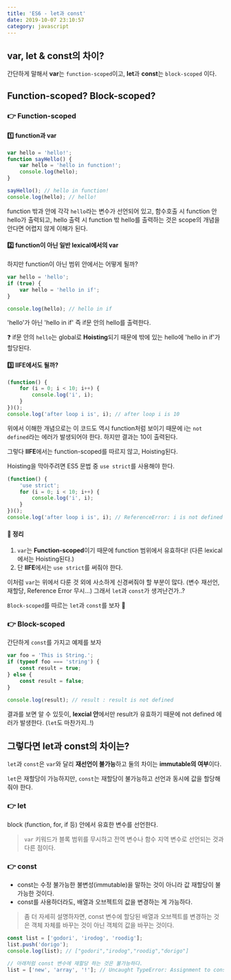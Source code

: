 ```yaml
---
title: 'ES6 - let과 const'
date: 2019-10-07 23:10:57
category: javascript
---
```


## var, let & const의 차이?

간단하게 말해서 **var**는 `function-scoped`이고, **let**과 **const**는 `block-scoped` 이다.

## Function-scoped? Block-scoped?

### :point_right: Function-scoped

#### :one: function과 var

```javascript
var hello = 'hello!';
function sayHello() {
	var hello = 'hello in function!';
	console.log(hello);
}

sayHello(); // hello in function!
console.log(hello); // hello!
```

function 밖과 안에 각각 `hello`라는 변수가 선언되어 있고, 함수호출 시 function 안 hello가 출력되고, hello 출력 시 function 밖 hello를 출력하는 것은 scope의 개념을 안다면 어렵지 않게 이해가 된다.

#### :two: function이 아닌 일반 lexical에서의 var

하지만 function이 아닌 범위 안에서는 어떻게 될까?

```javascript
var hello = 'hello';
if (true) {
	var hello = 'hello in if';
}

console.log(hello); // hello in if
```

'hello'가 아닌 'hello in if' 즉 if문 안의 hello를 출력한다.

:question: if문 안의 `hello`는 global로 **Hoisting**되기 때문에 밖에 있는 hello에 'hello in if'가 할당된다.

#### :three: IIFE에서도 될까?

```javascript
(function() {
	for (i = 0; i < 10; i++) {
		console.log('i', i);
	}
})();
console.log('after loop i is', i); // after loop i is 10
```

위에서 이해한 개념으로는 이 코드도 역시 function처럼 보이기 때문에 i는 `not defined`라는 에러가 발생되어야 한다. 하지만 결과는 10이 출력된다.

그렇다 **IIFE**에서는 function-scoped를 따르지 않고, Hoisting된다.

Hoisting을 막아주려면 ES5 문법 중 `use strict`를 사용해야 한다.

```javascript
(function() {
	'use strict';
	for (i = 0; i < 10; i++) {
		console.log('i', i);
	}
})();
console.log('after loop i is', i); // ReferenceError: i is not defined
```

#### :pencil: 정리

1. `var`는 **Function-scoped**이기 때문에 function 범위에서 유효하다! (다른 lexical에서는 Hoisting된다.)
2. 단 **IIFE**에서는 `use strict`를 써줘야 한다.

이처럼 `var`는 위에서 다룬 것 외에 사소하게 신경써줘야 할 부분이 많다. (변수 재선언, 재할당, Reference Error 무시...) 그래서 `let`과 `const`가 생겨난건가..?

`Block-scoped`를 따르는 `let`과 `const`를 보자 :rocket:

### :point_right: Block-scoped

간단하게 `const`를 가지고 예제를 보자

```javascript
var foo = 'This is String.';
if (typeof foo === 'string') {
	const result = true;
} else {
	const result = false;
}

console.log(result); // result : result is not defined
```

결과를 보면 알 수 있듯이, **lexcial 안**에서만 result가 유효하기 때문에 not defined 에러가 발생한다. (`let`도 마찬가지..!)

## 그렇다면 let과 const의 차이는?

`let`과 `const`은 `var`와 달리 **재선언이 불가능**하고 둘의 차이는 **immutable의 여부**이다.

`let`은 재할당이 가능하지만, `const`는 재할당이 불가능하고 선언과 동시에 값을 할당해줘야 한다.

### :point_right: let

block (function, for, if 등) 안에서 유효한 변수를 선언한다.

> `var` 키워드가 블록 범위를 무시하고 전역 변수나 함수 지역 변수로 선언되는 것과 다른 점이다.

### :point_right: const

- const는 수정 불가능한 불변성(immutable)을 말하는 것이 아니라 값 재할당이 불가능한 것이다.
- const를 사용하더라도, 배열과 오브젝트의 값을 변경하는 게 가능하다.

> 좀 더 자세히 설명하자면, const 변수에 할당된 배열과 오브젝트를 변경하는 것은 객체 자체를 바꾸는 것이 아닌 객체의 값을 바꾸는 것이다.

```javascript
const list = ['godori', 'irodog', 'roodig'];
list.push('dorigo');
console.log(list); // ["godori","irodog","roodig","dorigo"]

// 아래처럼 const 변수에 재할당 하는 것은 불가능하다.
list = ['new', 'array', '!']; // Uncaught TypeError: Assignment to constant variable.
```

